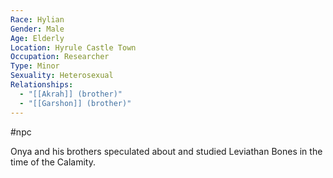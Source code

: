 ```yaml
---
Race: Hylian
Gender: Male
Age: Elderly
Location: Hyrule Castle Town
Occupation: Researcher
Type: Minor
Sexuality: Heterosexual
Relationships:
  - "[[Akrah]] (brother)"
  - "[[Garshon]] (brother)"
---
```

 #npc 

Onya and his brothers speculated about and studied Leviathan Bones in the time of the Calamity.
